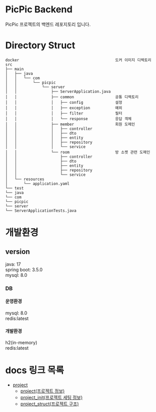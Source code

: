# PicPic Backend
PicPic 프로젝트의 백엔드 레포지토리 입니다.

# Directory Struct
```
docker                                          도커 이미지 디렉토리
src
├── main
│   ├── java
│   │   └── com
│   │       └── picpic
│   │           └── server
│   │               ├── ServerApplication.java
│   │               ├── common                  공통 디렉토리
│   │               │   ├── config              설정    
│   │               │   ├── exception           예외
│   │               │   ├── filter              필터  
│   │               │   └── response            응답 객체
│   │               ├── member                  회원 도메인
│   │               │   ├── controller      
│   │               │   ├── dto
│   │               │   ├── entity
│   │               │   ├── repository
│   │               │   └── service
│   │               └── room                    방 소켓 관련 도메인
│   │                   ├── controller
│   │                   ├── dto
│   │                   ├── entity
│   │                   ├── repository
│   │                   └── service
│   └── resources
│       └── application.yaml
└── test
└── java
└── com
└── picpic
└── server
└── ServerApplicationTests.java
```

# 개발환경
## version
java: 17  
spring boot: 3.5.0  
mysql: 8.0

### DB
#### 운영환경
mysql: 8.0  
redis:latest

#### 개발환경
h2(in-memory)  
redis:latest  

# docs 링크 목록
- [project](./docs/project)
  - [project(프로젝트 정보)](./docs/project/project.md)
  - [project_init(프로젝트 세팅 정보)](./docs/project/project_init.md)
  - [project_struct(프로젝트 구조)](./docs/project/project_struct.md)
